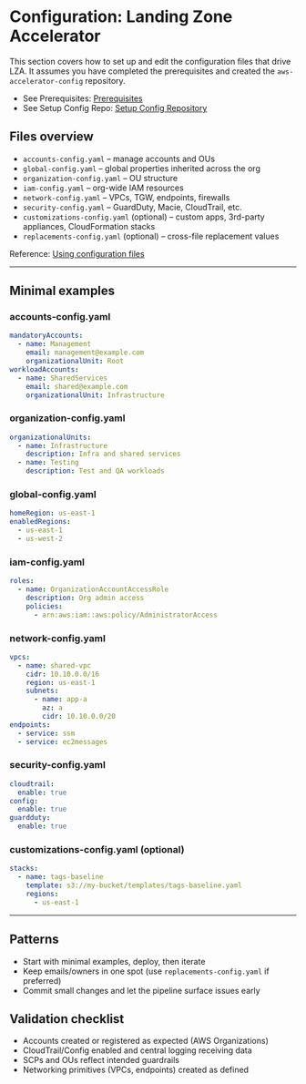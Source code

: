 # Configuration: Landing Zone Accelerator

This section covers how to set up and edit the configuration files that drive LZA. It assumes you have completed the prerequisites and created the `aws-accelerator-config` repository.

- See Prerequisites: [Prerequisites](prerequisites.md)
- See Setup Config Repo: [Setup Config Repository](setup-config-repo.md)

## Files overview

- `accounts-config.yaml` – manage accounts and OUs
- `global-config.yaml` – global properties inherited across the org
- `organization-config.yaml` – OU structure
- `iam-config.yaml` – org-wide IAM resources
- `network-config.yaml` – VPCs, TGW, endpoints, firewalls
- `security-config.yaml` – GuardDuty, Macie, CloudTrail, etc.
- `customizations-config.yaml` (optional) – custom apps, 3rd-party appliances, CloudFormation stacks
- `replacements-config.yaml` (optional) – cross-file replacement values

Reference: [Using configuration files](https://docs.aws.amazon.com/solutions/latest/landing-zone-accelerator-on-aws/using-configuration-files.html)

---

## Minimal examples

### accounts-config.yaml
```yaml
mandatoryAccounts:
  - name: Management
    email: management@example.com
    organizationalUnit: Root
workloadAccounts:
  - name: SharedServices
    email: shared@example.com
    organizationalUnit: Infrastructure
```

### organization-config.yaml
```yaml
organizationalUnits:
  - name: Infrastructure
    description: Infra and shared services
  - name: Testing
    description: Test and QA workloads
```

### global-config.yaml
```yaml
homeRegion: us-east-1
enabledRegions:
  - us-east-1
  - us-west-2
```

### iam-config.yaml
```yaml
roles:
  - name: OrganizationAccountAccessRole
    description: Org admin access
    policies:
      - arn:aws:iam::aws:policy/AdministratorAccess
```

### network-config.yaml
```yaml
vpcs:
  - name: shared-vpc
    cidr: 10.10.0.0/16
    region: us-east-1
    subnets:
      - name: app-a
        az: a
        cidr: 10.10.0.0/20
endpoints:
  - service: ssm
  - service: ec2messages
```

### security-config.yaml
```yaml
cloudtrail:
  enable: true
config:
  enable: true
guardduty:
  enable: true
```

### customizations-config.yaml (optional)
```yaml
stacks:
  - name: tags-baseline
    template: s3://my-bucket/templates/tags-baseline.yaml
    regions:
      - us-east-1
```

---

## Patterns

- Start with minimal examples, deploy, then iterate
- Keep emails/owners in one spot (use `replacements-config.yaml` if preferred)
- Commit small changes and let the pipeline surface issues early

## Validation checklist

- Accounts created or registered as expected (AWS Organizations)
- CloudTrail/Config enabled and central logging receiving data
- SCPs and OUs reflect intended guardrails
- Networking primitives (VPCs, endpoints) created as defined
